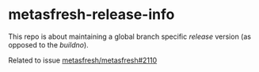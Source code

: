 # metasfresh-release-info
This repo is about maintaining a global branch specific *release* version (as opposed to the *buildno*).

Related to issue [metasfresh/metasfresh#2110](https://github.com/metasfresh/metasfresh/issues/2110)
